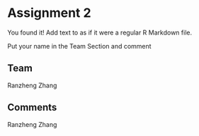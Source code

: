 # Assignment 2

You found it!  Add text to as if it were a regular R Markdown file.

Put your name in the Team Section and comment

## Team
Ranzheng Zhang
## Comments
Ranzheng Zhang

